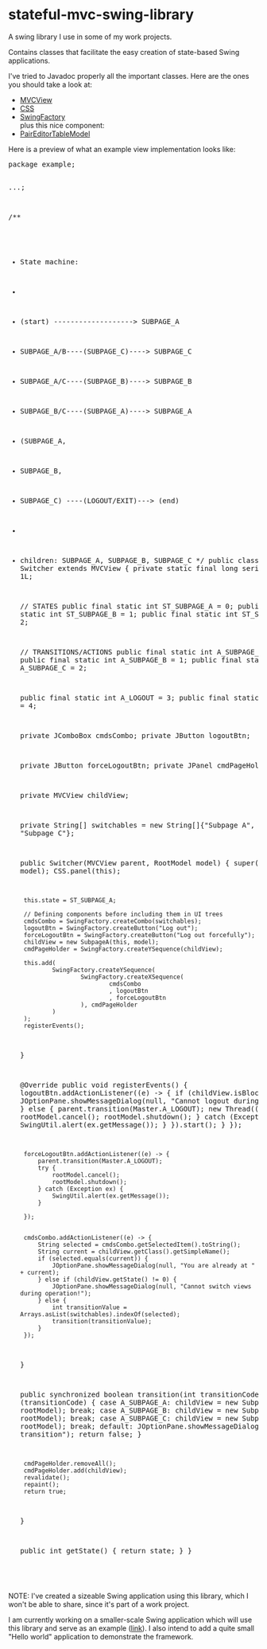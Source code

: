 # stateful-mvc-swing-library
<p>A swing library I use in some of my work projects.</p>

<p>Contains classes that facilitate the easy creation of state-based Swing applications.</p>

<p>I've tried to Javadoc properly all the important classes. Here are the ones you should take a look at:</p>

<ul>
  <li>
    <a href="https://github.com/perushinkov/stateful-mvc-swing-library/blob/master/src/main/java/perushinkov/swinglib/view/MVCView.java">MVCView</a>
  </li>
  <li>
    <a href="https://github.com/perushinkov/stateful-mvc-swing-library/blob/master/src/main/java/perushinkov/swinglib/utils/CSS.java">CSS</a>
  </li>
  <li>
    <a href="https://github.com/perushinkov/stateful-mvc-swing-library/blob/master/src/main/java/perushinkov/swinglib/utils/SwingFactory.java">SwingFactory</a>
  </li>
  plus this nice component:
  <li>
    <a href="https://github.com/perushinkov/stateful-mvc-swing-library/blob/master/src/main/java/perushinkov/swinglib/model/PairEditorTableModel.java">PairEditorTableModel</a>
  </li>
</ul>

<p>Here is a preview of what an example view implementation looks like:<p>
<pre>
package example;

...;

/**
 * State machine:
 * <p/>
 * (start)    -------------------> SUBPAGE_A
 * SUBPAGE_A/B----(SUBPAGE_C)----> SUBPAGE_C
 * SUBPAGE_A/C----(SUBPAGE_B)----> SUBPAGE_B
 * SUBPAGE_B/C----(SUBPAGE_A)----> SUBPAGE_A
 * (SUBPAGE_A,
 * SUBPAGE_B,
 * SUBPAGE_C)  ----(LOGOUT/EXIT)---> (end)
 * <p/>
 * children: SUBPAGE_A, SUBPAGE_B, SUBPAGE_C
 */
public class Switcher extends MVCView {
    private static final long serialVersionUID = 1L;

    // STATES
    public final static int ST_SUBPAGE_A = 0;
    public final static int ST_SUBPAGE_B = 1;
    public final static int ST_SUBPAGE_C = 2;

    // TRANSITIONS/ACTIONS
    public final static int A_SUBPAGE_A = 0;
    public final static int A_SUBPAGE_B = 1;
    public final static int A_SUBPAGE_C = 2;

    public final static int A_LOGOUT = 3;
    public final static int A_EXIT = 4;

    private JComboBox<String> cmdsCombo;
    private JButton logoutBtn;

    private JButton forceLogoutBtn;
    private JPanel cmdPageHolder;

    private MVCView childView;

    private String[] switchables = new String[]{"Subpage A", "Subpage B", "Subpage C"};

    public Switcher(MVCView parent, RootModel model) {
        super(parent, model);
        CSS.panel(this);

        this.state = ST_SUBPAGE_A;

        // Defining components before including them in UI trees
        cmdsCombo = SwingFactory.createCombo(switchables);
        logoutBtn = SwingFactory.createButton("Log out");
        forceLogoutBtn = SwingFactory.createButton("Log out forcefully");
        childView = new SubpageA(this, model);
        cmdPageHolder = SwingFactory.createYSequence(childView);

        this.add(
                SwingFactory.createYSequence(
                        SwingFactory.createXSequence(
                                cmdsCombo
                                , logoutBtn
                                , forceLogoutBtn
                        ), cmdPageHolder
                )
        );
        registerEvents();
    }

    @Override
    public void registerEvents() {
        logoutBtn.addActionListener((e) -> {
            if (childView.isBlocking()) {
                JOptionPane.showMessageDialog(null, "Cannot logout during operation!");
            } else {
                parent.transition(Master.A_LOGOUT);
                new Thread(() -> {
                    try {
                        rootModel.cancel();
                        rootModel.shutdown();
                    } catch (Exception ex) {
                        SwingUtil.alert(ex.getMessage());
                    }
                }).start();
            }
        });

        forceLogoutBtn.addActionListener((e) -> {
            parent.transition(Master.A_LOGOUT);
            try {
                rootModel.cancel();
                rootModel.shutdown();
            } catch (Exception ex) {
                SwingUtil.alert(ex.getMessage());
            }

        });


        cmdsCombo.addActionListener((e) -> {
            String selected = cmdsCombo.getSelectedItem().toString();
            String current = childView.getClass().getSimpleName();
            if (selected.equals(current)) {
                JOptionPane.showMessageDialog(null, "You are already at " + current);
            } else if (childView.getState() != 0) {
                JOptionPane.showMessageDialog(null, "Cannot switch views during operation!");
            } else {
                int transitionValue = Arrays.asList(switchables).indexOf(selected);
                transition(transitionValue);
            }
        });
    }

    public synchronized boolean transition(int transitionCode) {
        switch (transitionCode) {
            case A_SUBPAGE_A:
                childView = new SubpageA(this, rootModel);
                break;
            case A_SUBPAGE_B:
                childView = new SubpageB(this, rootModel);
                break;
            case A_SUBPAGE_C:
                childView = new SubpageC(this, rootModel);
                break;
            default:
                JOptionPane.showMessageDialog(null, "Illegal transition");
                return false;
        }

        cmdPageHolder.removeAll();
        cmdPageHolder.add(childView);
        revalidate();
        repaint();
        return true;
    }

    public int getState() {
        return state;
    }
}


</pre>

NOTE:
I've created a sizeable Swing application using this library, which I won't be able
to share, since it's part of a work project.

I am currently working on a smaller-scale Swing application which will use this library 
and serve as an example (<a href="https://github.com/perushinkov/vocab-tracker">link</a>). I also  intend to add a quite small "Hello world" application
to demonstrate the framework.
